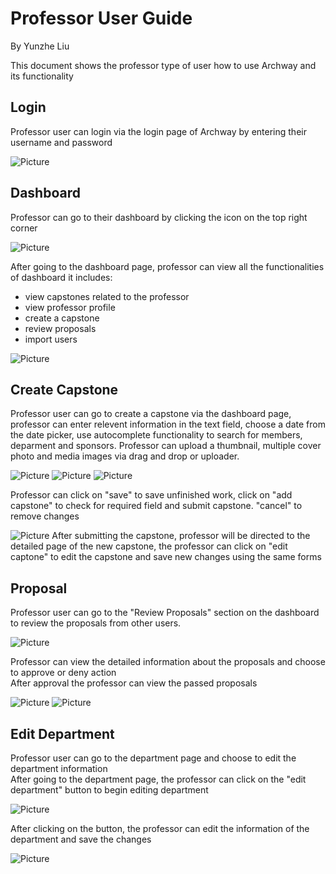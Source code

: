 # Professor User Guide

By Yunzhe Liu 

This document shows the professor type of user how to use Archway and its functionality

## Login 

Professor user can login via the login page of Archway by entering their username and password

![Picture](images/ProfessorLogin.png)     



## Dashboard

Professor can go to their dashboard by clicking the icon on the top right corner

![Picture](images/ProfessorNavigateDashboard.png)

After going to the dashboard page, professor can view all the functionalities of dashboard it includes:  
* view capstones related to the professor
* view professor profile
* create a capstone
* review proposals
* import users

![Picture](images/ProfessorDashboard.png)

## Create Capstone

Professor user can go to create a capstone via the dashboard page, professor can enter relevent information in the text field, choose a date from the date picker, use autocomplete functionality to search for members, deparment and sponsors. Professor can upload a thumbnail, multiple cover photo and media images via drag and drop or uploader.


![Picture](images/ProfessorCreateCapstone.png)
![Picture](images/ProfessorCreateCapstone2.png)
![Picture](images/ProfessorImage.png)

Professor can click on "save" to save unfinished work, click on "add capstone" to check for required field and submit capstone. "cancel" to remove changes

![Picture](images/ProfessorButtons.png)
After submitting the capstone, professor will be directed to the detailed page of the new capstone, the professor can click on "edit captone" to edit the capstone and save new changes using the same forms

## Proposal


Professor user can go to the "Review Proposals" section on the dashboard to review the proposals from other users.

![Picture](images/ProfessorProposals.png)

Professor can view the detailed information about the proposals and choose to approve or deny action  
After approval the professor can view the passed proposals

![Picture](images/ProfessorProposalDetail.png)
![Picture](images/ProfessorApproved.png)


## Edit Department

Professor user can go to the department page and choose to edit the department information  
After going to the department page, the professor can click on the "edit department" button to begin editing department

![Picture](images/ProfessorEditDepartment.png)

After clicking on the button, the professor can edit the information of the department and save the changes


![Picture](images/ProfessorEditDepartmentForm.png)
